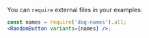 You can `require` external files in your examples:

```jsx
const names = require('dog-names').all;
<RandomButton variants={names} />;
```
